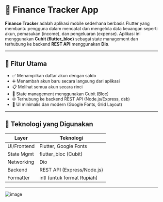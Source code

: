 # 💸 Finance Tracker App

**Finance Tracker** adalah aplikasi mobile sederhana berbasis Flutter yang membantu pengguna dalam mencatat dan mengelola data keuangan seperti akun, pemasukan (income), dan pengeluaran (expense). Aplikasi ini menggunakan **Cubit (flutter_bloc)** sebagai state management dan terhubung ke backend **REST API** menggunakan **Dio**.

---

## 🚀 Fitur Utama

- ✅ Menampilkan daftar akun dengan saldo
- ➕ Menambah akun baru secara langsung dari aplikasi
- 📋 Melihat semua akun secara rinci
- 🔁 State management menggunakan Cubit (Bloc)
- 🌐 Terhubung ke backend REST API (Node.js/Express, dsb)
- 🎨 UI minimalis dan modern (Google Fonts, Grid Layout)

---

## 🧱 Teknologi yang Digunakan

| Layer       | Teknologi                 |
|-------------|---------------------------|
| UI/Frontend | Flutter, Google Fonts     |
| State Mgmt  | flutter_bloc (Cubit)      |
| Networking  | Dio                       |
| Backend     | REST API (Express/Node.js)|
| Formatter   | intl (untuk format Rupiah)|

---

![image](https://github.com/user-attachments/assets/6a52f934-9a73-44ba-aef5-464a8d99eb7e)

